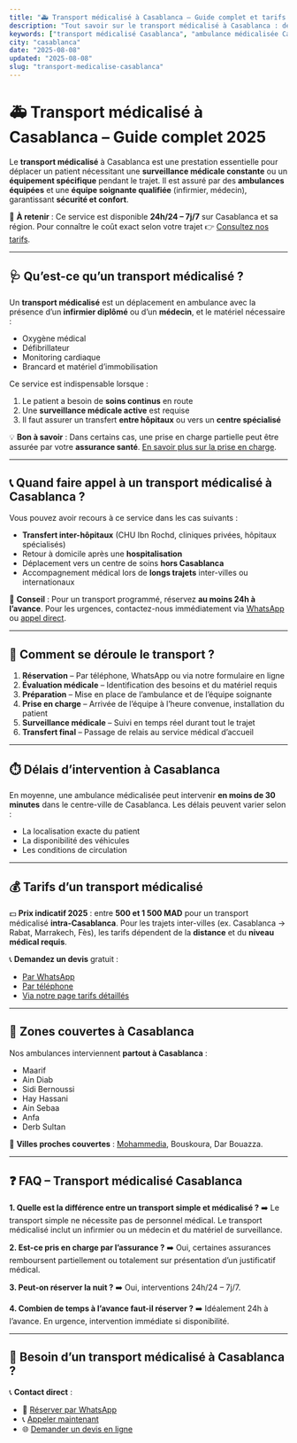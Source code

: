 ```yaml
---
title: "🚑 Transport médicalisé à Casablanca – Guide complet et tarifs 2025"
description: "Tout savoir sur le transport médicalisé à Casablanca : définition, déroulement, tarifs, zones couvertes, et réservation. Service 24/7."
keywords: ["transport médicalisé Casablanca", "ambulance médicalisée Casablanca", "tarif ambulance Casablanca", "urgence ambulance Casablanca"]
city: "casablanca"
date: "2025-08-08"
updated: "2025-08-08"
slug: "transport-medicalise-casablanca"
---
```


# 🚑 Transport médicalisé à Casablanca – Guide complet 2025

Le **transport médicalisé** à Casablanca est une prestation essentielle pour déplacer un patient nécessitant une **surveillance médicale constante** ou un **équipement spécifique** pendant le trajet.
Il est assuré par des **ambulances équipées** et une **équipe soignante qualifiée** (infirmier, médecin), garantissant **sécurité et confort**.

📌 **À retenir** : Ce service est disponible **24h/24 – 7j/7** sur Casablanca et sa région. Pour connaître le coût exact selon votre trajet 👉 [Consultez nos tarifs](/blog/tarifs-ambulance-casablanca-prix-conseils).

---

## 🩺 Qu’est-ce qu’un transport médicalisé ?

Un **transport médicalisé** est un déplacement en ambulance avec la présence d’un **infirmier diplômé** ou d’un **médecin**, et le matériel nécessaire :
- Oxygène médical
- Défibrillateur
- Monitoring cardiaque
- Brancard et matériel d’immobilisation

Ce service est indispensable lorsque :
1. Le patient a besoin de **soins continus** en route
2. Une **surveillance médicale active** est requise
3. Il faut assurer un transfert **entre hôpitaux** ou vers un **centre spécialisé**

💡 **Bon à savoir** : Dans certains cas, une prise en charge partielle peut être assurée par votre **assurance santé**. [En savoir plus sur la prise en charge](/blog/tarifs-ambulance-casablanca-prix-conseils).

---

## 📞 Quand faire appel à un transport médicalisé à Casablanca ?

Vous pouvez avoir recours à ce service dans les cas suivants :
- **Transfert inter-hôpitaux** (CHU Ibn Rochd, cliniques privées, hôpitaux spécialisés)
- Retour à domicile après une **hospitalisation**
- Déplacement vers un centre de soins **hors Casablanca**
- Accompagnement médical lors de **longs trajets** inter-villes ou internationaux

💬 **Conseil** : Pour un transport programmé, réservez **au moins 24h à l’avance**. Pour les urgences, contactez-nous immédiatement via [WhatsApp](https://wa.me/212777722311) ou [appel direct](tel:+212777722311).

---

## 🔄 Comment se déroule le transport ?

1. **Réservation** – Par téléphone, WhatsApp ou via notre formulaire en ligne
2. **Évaluation médicale** – Identification des besoins et du matériel requis
3. **Préparation** – Mise en place de l’ambulance et de l’équipe soignante
4. **Prise en charge** – Arrivée de l’équipe à l’heure convenue, installation du patient
5. **Surveillance médicale** – Suivi en temps réel durant tout le trajet
6. **Transfert final** – Passage de relais au service médical d’accueil

---

## ⏱️ Délais d’intervention à Casablanca

En moyenne, une ambulance médicalisée peut intervenir **en moins de 30 minutes** dans le centre-ville de Casablanca. Les délais peuvent varier selon :
- La localisation exacte du patient
- La disponibilité des véhicules
- Les conditions de circulation

---

## 💰 Tarifs d’un transport médicalisé

💵 **Prix indicatif 2025** : entre **500 et 1 500 MAD** pour un transport médicalisé **intra-Casablanca**.
Pour les trajets inter-villes (ex. Casablanca → Rabat, Marrakech, Fès), les tarifs dépendent de la **distance** et du **niveau médical requis**.

📞 **Demandez un devis** gratuit :
- [Par WhatsApp](https://wa.me/212777722311)
- [Par téléphone](tel:+212777722311)
- [Via notre page tarifs détaillés](/blog/tarifs-ambulance-casablanca-prix-conseils)

---

## 📍 Zones couvertes à Casablanca

Nos ambulances interviennent **partout à Casablanca** :
- Maarif
- Ain Diab
- Sidi Bernoussi
- Hay Hassani
- Ain Sebaa
- Anfa
- Derb Sultan

🚗 **Villes proches couvertes** : [Mohammedia](/ambulance-mohammedia), Bouskoura, Dar Bouazza.

---

## ❓ FAQ – Transport médicalisé Casablanca

**1. Quelle est la différence entre un transport simple et médicalisé ?**
➡️ Le transport simple ne nécessite pas de personnel médical. Le transport médicalisé inclut un infirmier ou un médecin et du matériel de surveillance.

**2. Est-ce pris en charge par l’assurance ?**
➡️ Oui, certaines assurances remboursent partiellement ou totalement sur présentation d’un justificatif médical.

**3. Peut-on réserver la nuit ?**
➡️ Oui, interventions 24h/24 – 7j/7.

**4. Combien de temps à l’avance faut-il réserver ?**
➡️ Idéalement 24h à l’avance. En urgence, intervention immédiate si disponibilité.

---

## 📲 Besoin d’un transport médicalisé à Casablanca ?

📞 **Contact direct** :
- 💬 [Réserver par WhatsApp](https://wa.me/212777722311)
- 📞 [Appeler maintenant](tel:+212777722311)
- 🌐 [Demander un devis en ligne](/contact)
